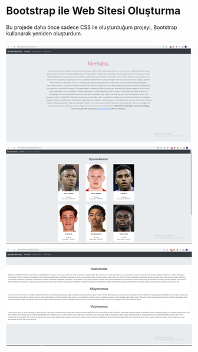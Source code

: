 # Bootstrap ile Web Sitesi Oluşturma

Bu projede daha önce sadece CSS ile oluşturduğum projeyi, Bootstrap kullanarak yeniden oluşturdum. 

![Anasayfa](İmg/Anasayfa-Bootsrap-1.ödev.png)
![Oyuncularımız](İmg/Oyuncularımız-Bootsrap-1.ödev.png)
![Hakkımızda](İmg/Hakkımızda-Bootsrap-1.ödev.png)